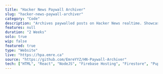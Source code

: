 ```yaml
---
title: "Hacker News Paywall Archiver"
slug: "hacker-news-paywall-archiver"
category: "Code"
description: "Archives paywalled posts on Hacker News realtime. Showcases relevant stats and info."
features: null
duration: "2 Weeks"
solo: true
wip: false
featured: true
type: "Website"
live: "https://hpa.emre.ca"
source: "https://github.com/EmreYYZ/HN-Paywall-Archiver"
tech: ["HTML", "React", "NodeJS", "Firebase Hosting", "Firestore", "Puppeteer", "TypeScript", "Tailwind CSS"]
---
```

